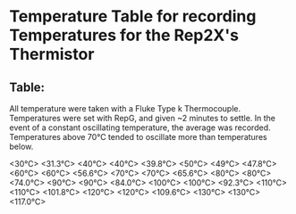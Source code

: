 # Temperature Table for recording Temperatures for the Rep2X's Thermistor

## Table:
All temperature were taken with a Fluke Type k Thermocouple.  Temperatures were set with RepG, and given ~2 minutes to settle.  In the event of a constant oscillating temperature, the average was recorded.  Temperatures above 70°C tended to oscillate more than temperatures below.

<table>
<tr>
    <target>
    <MightyBoard>
    <Fluke Type K Thermocouple>
</tr>
<tr>
    <30°C>
    <31.3°C>
</tr>
<tr>
    <40°C>
    <40°C>
    <39.8°C>
</tr>
<tr>
    <50°C>
    <49°C>
    <47.8°C>
</tr>
<tr>
    <60°C>
    <60°C>
    <56.6°C>
</tr>
<tr>
    <70°C>
    <70°C>
    <65.6°C>
</tr>
<tr>
    <80°C>
    <80°C>
    <74.0°C>
</tr>
<tr>
    <90°C>
    <90°C>
    <84.0°C>
</tr>
<tr>
    <100°C>
    <100°C>
    <92.3°C>
</tr>
<tr>
    <110°C>
    <110°C>
    <101.8°C>
</tr>
<tr>
    <120°C>
    <120°C>
    <109.6°C>
</tr>
<tr>
    <130°C>
    <130°C>
    <117.0°C>
</tr>
